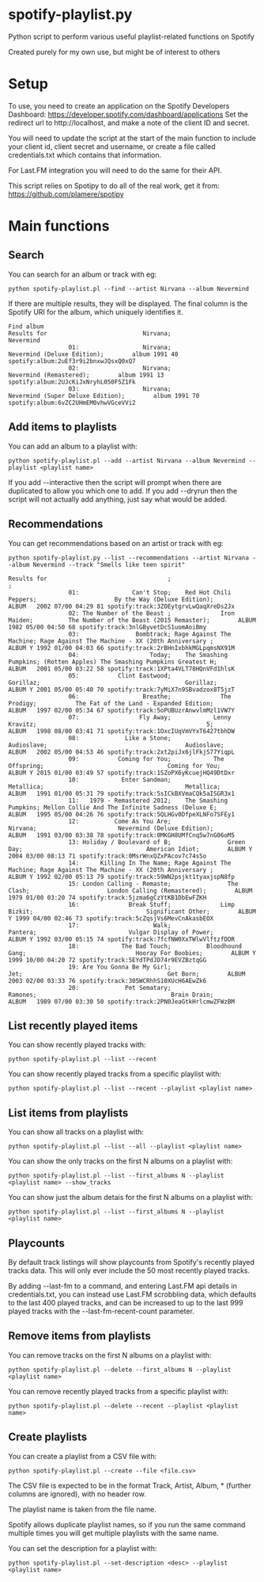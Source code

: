 # spotify-playlist.py
Python script to perform various useful playlist-related functions on Spotify

Created purely for my own use, but might be of interest to others

# Setup

To use, you need to create an application on the Spotify Developers Dashboard: https://developer.spotify.com/dashboard/applications
Set the redirect url to http://localhost, and make a note of the client ID and secret.

You will need to update the script at the start of the main function to include your client id, client secret and username, or create a file called credentials.txt which contains that information.

For Last.FM integration you will need to do the same for their API.

This script relies on Spotipy to do all of the real work, get it from: https://github.com/plamere/spotipy

# Main functions

## Search

You can search for an album or track with eg:

    python spotify-playlist.pl --find --artist Nirvana --album Nevermind
  
If there are multiple results, they will be displayed. The final column is the Spotify URI for the album, which uniquely identifies it.

    Find album
    Results for                           Nirvana;                                        Nevermind
                     01:                  Nirvana;                       Nevermind (Deluxe Edition);        album 1991 40 spotify:album:2uEf3r9i2bnxwJQsxQ0xQ7
                     02:                  Nirvana;                           Nevermind (Remastered);        album 1991 13 spotify:album:2UJcKiJxNryhL050F5Z1Fk
                     03:                  Nirvana;                 Nevermind (Super Deluxe Edition);        album 1991 70 spotify:album:6vZC2UHmEM0vhwVGceVVi2

## Add items to playlists

You can add an album to a playlist with:

    python spotify-playlist.pl --add --artist Nirvana --album Nevermind --playlist <playlist name>
 
If you add --interactive then the script will prompt when there are duplicated to allow you which one to add.
If you add --dryrun then the script will not actually add anything, just say what would be added.

## Recommendations

You can get recommendations based on an artist or track with eg:

    python spotify-playlist.py --list --recommendations --artist Nirvana --album Nevermind --track "Smells like teen spirit"

    Results for                                  ;                         ;
                     01:               Can't Stop;    Red Hot Chili Peppers;                      By the Way (Deluxe Edition);        ALBUM   2002 07/00 04:29 81 spotify:track:3ZOEytgrvLwQaqXreDs2Jx
                     02: The Number of the Beast ;              Iron Maiden;          The Number of the Beast (2015 Remaster);        ALBUM   1982 05/00 04:50 68 spotify:track:3nlGByvetDcS1uomAoiBmy
                     03:                Bombtrack; Rage Against The Machine; Rage Against The Machine - XX (20th Anniversary ;        ALBUM Y 1992 01/00 04:03 66 spotify:track:2rBHnIxbhkMGLpqmsNX91M
                     04:                    Today;    The Smashing Pumpkins; (Rotten Apples) The Smashing Pumpkins Greatest H;        ALBUM   2001 05/00 03:22 58 spotify:track:1XPta4VLT78HQnVFd1hlsK
                     05:           Clint Eastwood;                 Gorillaz;                                         Gorillaz;        ALBUM Y 2001 05/00 05:40 70 spotify:track:7yMiX7n9SBvadzox8T5jzT
                     06:                  Breathe;              The Prodigy;           The Fat of the Land - Expanded Edition;        ALBUM   1997 02/00 05:34 67 spotify:track:5oPUBUzrAnwvlmMzl1VW7Y
                     07:                 Fly Away;            Lenny Kravitz;                                                5;        ALBUM   1998 08/00 03:41 71 spotify:track:1OxcIUqVmVYxT6427tbhDW
                     08:             Like a Stone;               Audioslave;                                       Audioslave;        ALBUM   2002 05/00 04:53 46 spotify:track:2xt2piJx6jlFkjS77YiqpL
                     09:           Coming for You;            The Offspring;                                   Coming for You;        ALBUM Y 2015 01/00 03:49 57 spotify:track:1SZoPX6yKcuejHQ49DtDxr
                     10:            Enter Sandman;                Metallica;                                        Metallica;        ALBUM   1991 01/00 05:31 79 spotify:track:5sICkBXVmaCQk5aISGR3x1
                     11:   1979 - Remastered 2012;    The Smashing Pumpkins; Mellon Collie And The Infinite Sadness (Deluxe E;        ALBUM   1995 05/00 04:26 76 spotify:track:5QLHGv0DfpeXLNFo7SFEy1
                     12:          Come As You Are;                  Nirvana;                       Nevermind (Deluxe Edition);        ALBUM   1991 03/00 03:38 78 spotify:track:0MKGH8UMfCnq5w7nG06oM5
                     13: Holiday / Boulevard of B;                Green Day;                                   American Idiot;        ALBUM Y 2004 03/00 08:13 71 spotify:track:0MsrWnxQZxPAcov7c74sSo
                     14:      Killing In The Name; Rage Against The Machine; Rage Against The Machine - XX (20th Anniversary ;        ALBUM Y 1992 02/00 05:13 79 spotify:track:59WN2psjkt1tyaxjspN8fp
                     15: London Calling - Remaste;                The Clash;                      London Calling (Remastered);        ALBUM   1979 01/00 03:20 74 spotify:track:5jzma6gCzYtKB1DbEwFZKH
                     16:              Break Stuff;              Limp Bizkit;                                Significant Other;        ALBUM Y 1999 04/00 02:46 73 spotify:track:5cZqsjVs6MevCnAkasbEOX
                     17:                     Walk;                  Pantera;                          Vulgar Display of Power;        ALBUM Y 1992 03/00 05:15 74 spotify:track:7fcfNW0XxTWlwVlftzfDOR
                     18:            The Bad Touch;          Bloodhound Gang;                               Hooray For Boobies;        ALBUM Y 1999 10/00 04:20 72 spotify:track:5EYdTPdJD74r9EVZBztqGG
                     19: Are You Gonna Be My Girl;                      Jet;                                         Get Born;        ALBUM   2003 02/00 03:33 76 spotify:track:305WCRhhS10XUcH6AEwZk6
                     20:             Pet Sematary;                  Ramones;                                      Brain Drain;        ALBUM   1989 07/00 03:30 50 spotify:track:2PN0JeaGtkHrlcmwZFWzBM

## List recently played items
You can show recently played tracks with:

    python spotify-playlist.pl --list --recent

You can show recently played tracks from a specific playlist with:

    python spotify-playlist.pl --list --recent --playlist <playlist name>

## List items from playlists

You can show all tracks on a playlist with:

    python spotify-playlist.pl --list --all --playlist <playlist name>
    
You can show the only tracks on the first N albums on a playlist with:

    python spotify-playlist.pl --list --first_albums N --playlist <playlist name> --show_tracks   

You can show just the album detais for the first N albums on a playlist with:

    python spotify-playlist.pl --list --first_albums N --playlist <playlist name>

## Playcounts

By default track listings will show playcounts from Spotify's recently played tracks data.
This will only ever include the 50 most recently played tracks.

By adding --last-fm to a command, and entering Last.FM api details in credentials.txt, you
can instead use Last.FM scrobbling data, which defaults to the last 400 played tracks, and can be
increased to up to the last 999 played tracks with the --last-fm-recent-count parameter.

## Remove items from playlists

You can remove tracks on the first N albums on a playlist with:

    python spotify-playlist.pl --delete --first_albums N --playlist <playlist name>

You can remove recently played tracks from a specific playlist with:

    python spotify-playlist.pl --delete --recent --playlist <playlist name>

## Create playlists

You can create a playlist from a CSV file with:

    python spotify-playlist.pl --create --file <file.csv> 
    
The CSV file is expected to be in the format Track, Artist, Album, * (further columns are ignored), with no header row.

The playlist name is taken from the file name.

Spotify allows duplicate playlist names, so if you run the same command multiple times you will get multiple playlists with the same name.

You can set the description for a playlist with:

    python spotify-playlist.pl --set-description <desc> --playlist <playlist name>

